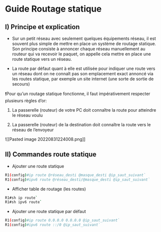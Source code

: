 # Guide Routage statique

## I) Principe et explication

* Sur un petit réseau avec seulement quelques équipements réseau, il est souvent plus simple de mettre en place un système de routage statique. Son principe consiste à annoncer chaque réseau manuellement au routeur qui va recevoir le paquet, on appelle cela mettre en place une route statique vers un réseau.

* La route par défaut quant à elle est utilisée pour indiquer une route vers un réseau dont on ne connaît pas son emplacement exact annoncé via les routes statique, par exemple un site internet (une sorte de sortie de secours)

❗Pour qu’un routage statique fonctionne, il faut impérativement respecter plusieurs règles d’or:

1.  La passerelle (routeur) de votre PC doit connaître la route pour atteindre le réseau voulu
    
2.  La passerelle (routeur) de la destination doit connaître la route vers le réseau de l’envoyeur
    
![[Pasted image 20220831224008.png]]
## II) Commandes route statique

-   Ajouter une route statique
```bash
R1(config)#ip route @réseau_desti @masque_desti @ip_saut_suivant`
R1(config)#ipv6 route @réseau_desti/@masque_desti @ip_saut_suivant`
```

-   Afficher table de routage (les routes)
```bash
R1#sh ip route`
R1#sh ipv6 route`
```

-   Ajouter une route statique par défaut
```bash
R1(config)#ip route 0.0.0.0 0.0.0.0 @ip_saut_suivant`
R1(config)#ipv6 route ::/0 @ip_saut_suivant`
```
